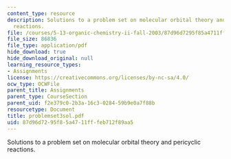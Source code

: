 ```yaml
---
content_type: resource
description: Solutions to a problem set on molecular orbital theory and pericyclic
  reactions.
file: /courses/5-13-organic-chemistry-ii-fall-2003/87d96d7295f85a4711fffeb712f89aa5_problemset3sol.pdf
file_size: 86836
file_type: application/pdf
hide_download: true
hide_download_original: null
learning_resource_types:
- Assignments
license: https://creativecommons.org/licenses/by-nc-sa/4.0/
ocw_type: OCWFile
parent_title: Assignments
parent_type: CourseSection
parent_uid: f2e379c0-2b3a-16c3-0284-59b9e0a7f88b
resourcetype: Document
title: problemset3sol.pdf
uid: 87d96d72-95f8-5a47-11ff-feb712f89aa5
---
```

Solutions to a problem set on molecular orbital theory and pericyclic reactions.